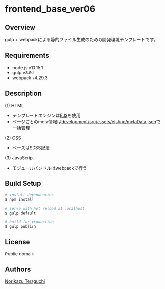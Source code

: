 # frontend_base_ver06

## Overview
gulp + webpackによる静的ファイル生成のための開発環境テンプレートです。

## Requirements
- node.js v10.15.1
- gulp v3.9.1 
- webpack v4.29.3 

## Description
(1) HTML 
- テンプレートエンジンは[EJS](https://github.com/mde/ejs)を使用
- ページごとのmeta情報は[development/src/assets/ejs/inc/metaData.json](https://github.com/Teraguchi0804/frontend_base_ver06/blob/master/development/src/assets/ejs/inc/metaData.json)で一括管理

(2) CSS 
- ベースはSCSS記法

(3) JavaScript
- モジュールバンドルはwebpackで行う 

## Build Setup

``` bash
# install dependencies
$ npm install

# serve with hot reload at localhost
$ gulp default

# build for production
$ gulp publish
```

## License
Public domain

## Authors
[Norikazu Teraguchi](https://nrmk.jp/)